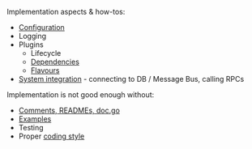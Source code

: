 Implementation aspects & how-tos:
* [Configuration](CONFIG.md)
* Logging
* Plugins
  * Lifecycle 
  * [Dependencies](PLUGIN_DEPENDENCIES.md)
  * [Flavours](PLUGIN_FLAVORS.md)
* [System integration](SYSTEM_INTEGRATION.md) - connecting to DB / Message Bus, calling RPCs

Implementation is not good enough without:
* [Comments, READMEs, doc.go](DOCUMENTING.md)
* [Examples](EXAMPLES.md)
* Testing
* Proper [coding style](CODINGSTYLE.md)
